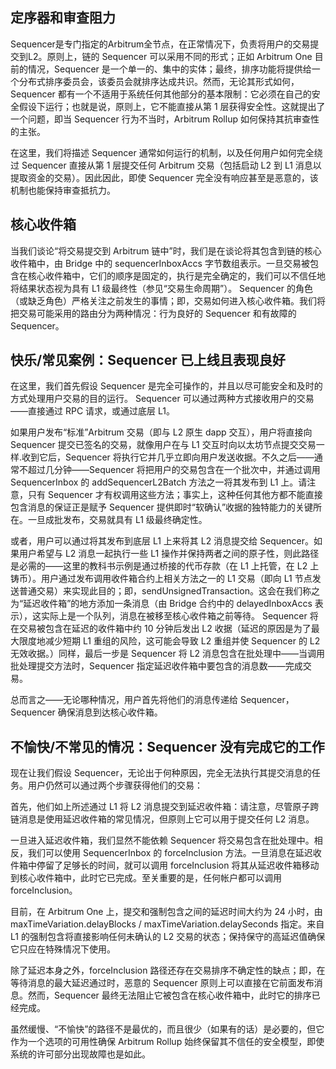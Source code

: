 ## 定序器和审查阻力

Sequencer是专门指定的Arbitrum全节点，在正常情况下，负责将用户的交易提交到L2。原则上，链的 Sequencer 可以采用不同的形式；正如 Arbitrum One 目前的情况，Sequencer 是一个单一的、集中的实体；最终，排序功能将提供给一个分布式排序委员会，该委员会就排序达成共识。然而，无论其形式如何，Sequencer 都有一个不适用于系统任何其他部分的基本限制：它必须在自己的安全假设下运行；也就是说，原则上，它不能直接从第 1 层获得安全性。这就提出了一个问题，即当 Sequencer 行为不当时，Arbitrum Rollup 如何保持其抗审查性的主张。

在这里，我们将描述 Sequencer 通常如何运行的机制，以及任何用户如何完全绕过 Sequencer 直接从第 1 层提交任何 Arbitrum 交易（包括启动 L2 到 L1 消息以提取资金的交易）。因此因此，即使 Sequencer 完全没有响应甚至是恶意的，该机制也能保持审查抵抗力。

## 核心收件箱

当我们谈论“将交易提交到 Arbitrum 链中”时，我们是在谈论将其包含到链的核心收件箱中，由 Bridge 中的 sequencerInboxAccs 字节数组表示。一旦交易被包含在核心收件箱中，它们的顺序是固定的，执行是完全确定的，我们可以不信任地将结果状态视为具有 L1 级最终性（参见“交易生命周期”）。 Sequencer 的角色（或缺乏角色）严格关注之前发生的事情；即，交易如何进入核心收件箱。我们将把交易可能采用的路由分为两种情况：行为良好的 Sequencer 和有故障的 Sequencer。

## 快乐/常见案例：Sequencer 已上线且表现良好

在这里，我们首先假设 Sequencer 是完全可操作的，并且以尽可能安全和及时的方式处理用户交易的目的运行。 Sequencer 可以通过两种方式接收用户的交易——直接通过 RPC 请求，或通过底层 L1。

如果用户发布“标准”Arbitrum 交易（即与 L2 原生 dapp 交互），用户将直接向 Sequencer 提交已签名的交易，就像用户在与 L1 交互时向以太坊节点提交交易一样.收到它后，Sequencer 将执行它并几乎立即向用户发送收据。不久之后——通常不超过几分钟——Sequencer 将把用户的交易包含在一个批次中，并通过调用 SequencerInbox 的 addSequencerL2Batch 方法之一将其发布到 L1 上。请注意，只有 Sequencer 才有权调用这些方法；事实上，这种任何其他方都不能直接包含消息的保证正是赋予 Sequencer 提供即时“软确认”收据的独特能力的关键所在。一旦成批发布，交易就具有 L1 级最终确定性。

或者，用户可以通过将其发布到底层 L1 上来将其 L2 消息提交给 Sequencer。如果用户希望与 L2 消息一起执行一些 L1 操作并保持两者之间的原子性，则此路径是必需的——这里的教科书示例是通过桥接的代币存款（在 L1 上托管，在 L2 上铸币）。用户通过发布调用收件箱合约上相关方法之一的 L1 交易（即向 L1 节点发送普通交易）来实现此目的；即，sendUnsignedTransaction。这会在我们称之为“延迟收件箱”的地方添加一条消息（由 Bridge 合约中的 delayedInboxAccs 表示），这实际上是一个队列，消息在被移至核心收件箱之前等待。 Sequencer 将在交易被包含在延迟的收件箱中约 10 分钟后发出 L2 收据（延迟的原因是为了最大限度地减少短期 L1 重组的风险，这可能会导致 L2 重组并使 Sequencer 的 L2 无效收据。）同样，最后一步是 Sequencer 将 L2 消息包含在批处理中——当调用批处理提交方法时，Sequencer 指定延迟收件箱中要包含的消息数——完成交易。

总而言之——无论哪种情况，用户首先将他们的消息传递给 Sequencer，Sequencer 确保消息到达核心收件箱。

## 不愉快/不常见的情况：Sequencer 没有完成它的工作

现在让我们假设 Sequencer，无论出于何种原因，完全无法执行其提交消息的任务。用户仍然可以通过两个步骤获得他们的交易：

首先，他们如上所述通过 L1 将 L2 消息提交到延迟收件箱：请注意，尽管原子跨链消息是使用延迟收件箱的常见情况，但原则上它可以用于提交任何 L2 消息。

一旦进入延迟收件箱，我们显然不能依赖 Sequencer 将交易包含在批处理中。相反，我们可以使用 SequencerInbox 的 forceInclusion 方法。一旦消息在延迟收件箱中停留了足够长的时间，就可以调用 forceInclusion 将其从延迟收件箱移动到核心收件箱中，此时它已完成。至关重要的是，任何帐户都可以调用 forceInclusion。

目前，在 Arbitrum One 上，提交和强制包含之间的延迟时间大约为 24 小时，由 maxTimeVariation.delayBlocks / maxTimeVariation.delaySeconds 指定。来自 L1 的强制包含将直接影响任何未确认的 L2 交易的状态；保持保守的高延迟值确保它只应在特殊情况下使用。

除了延迟本身之外，forceInclusion 路径还存在交易排序不确定性的缺点；即，在等待消息的最大延迟通过时，恶意的 Sequencer 原则上可以直接在它前面发布消息。然而，Sequencer 最终无法阻止它被包含在核心收件箱中，此时它的排序已经完成。

虽然缓慢、“不愉快”的路径不是最优的，而且很少（如果有的话）是必要的，但它作为一个选项的可用性确保 Arbitrum Rollup 始终保留其不信任的安全模型，即使系统的许可部分出现故障也是如此。